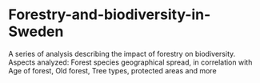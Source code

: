 # Forestry-and-biodiversity-in-Sweden
A series of analysis describing the impact of forestry on biodiversity. Aspects analyzed: Forest species geographical spread, in correlation with Age of forest, Old forest, Tree types, protected areas and more
